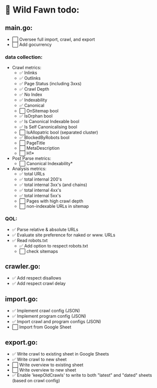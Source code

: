 # 🦌 Wild Fawn todo:

## main.go:
- ⬜️ Oversee full import, crawl, and export
- ⬜️ Add gocurrency

### data collection:
- Crawl metrics:
  - ✅ Inlinks
  - ✅ Outlinks
  - ✅ Page Status (including 3xxs)
  - ✅ Crawl Depth
  - ✅ No Index
  - ✅ Indexability
  - ✅ Canonical
  - ⬜️ OnSitemap bool
  - ✅ IsOrphan bool
  - ✅ Is Canonical Indexable bool
  - ✅ Is Self Canonicalising bool
  - ⬜️ IsAllopatric bool (separated cluster)
  - ✅ BlockedByRobots bool
  - ⬜️ PageTitle
  - ⬜️ MetaDescription
  - ⬜️ H1*
- Post Parse metrics:
  - ⬜️ Canonical Indexability*
- Analysis metrics:
  - ✅ total URLs
  - ✅ total internal 200's
  - ✅ total internal 3xx's (and chains)
  - ✅ total internal 4xx's
  - ✅ total internal 5xx's
  - ⬜️ Pages with high crawl depth
  - ⬜️ non-indexable URLs in sitemap

### QOL:
- ✅ Parse relative & absolute URLs
- ✅ Evaluate site preference for naked or www. URLs
- ✅ Read robots.txt
  - ✅ Add option to respect robots.txt
  - ⬜️ check sitemaps

## crawler.go:
- ✅ Add respect disallows
- ✅ Add respect crawl delay

## import.go:
- ✅ Implement crawl config (JSON)
- ✅ Implement program config (JSON)
- ✅ Import crawl and program configs (JSON)
- ⬜️ Import from Google Sheet

## export.go:
- ✅ Write crawl to existing sheet in Google Sheets
- ✅ Write crawl to new sheet
- ⬜️ Write overview to existing sheet
- ⬜️ Write overview to new sheet
- ✅ Enable 'keepOldCrawls' to write to both "latest" and "dated" sheets (based on crawl config)